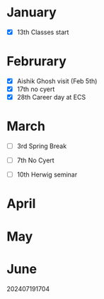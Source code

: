 
# January 
- [x] 13th Classes start 

# Februrary
- [x] Aishik Ghosh visit (Feb 5th)
- [x] 17th no cyert
- [x] 28th Career day at ECS

# March 
- [ ] 3rd Spring Break 
- [ ] 7th No Cyert
- [ ] 10th Herwig seminar


# April 


# May 


# June







202407191704
